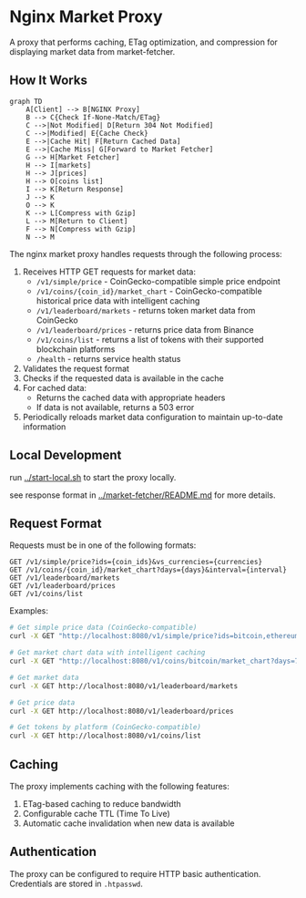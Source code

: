 # Nginx Market Proxy

A proxy that performs caching, ETag optimization, and compression for displaying market data from market-fetcher.

## How It Works

```mermaid
graph TD
    A[Client] --> B[NGINX Proxy]
    B --> C{Check If-None-Match/ETag}
    C -->|Not Modified| D[Return 304 Not Modified]
    C -->|Modified| E{Cache Check}
    E -->|Cache Hit| F[Return Cached Data]
    E -->|Cache Miss| G[Forward to Market Fetcher]
    G --> H[Market Fetcher]
    H --> I[markets]
    H --> J[prices]
    H --> O[coins list]
    I --> K[Return Response]
    J --> K
    O --> K
    K --> L[Compress with Gzip]
    L --> M[Return to Client]
    F --> N[Compress with Gzip]
    N --> M
```

The nginx market proxy handles requests through the following process:

1. Receives HTTP GET requests for market data:
   - `/v1/simple/price` - CoinGecko-compatible simple price endpoint
   - `/v1/coins/{coin_id}/market_chart` - CoinGecko-compatible historical price data with intelligent caching
   - `/v1/leaderboard/markets` - returns token market data from CoinGecko
   - `/v1/leaderboard/prices` - returns price data from Binance
   - `/v1/coins/list` - returns a list of tokens with their supported blockchain platforms
   - `/health` - returns service health status
2. Validates the request format
3. Checks if the requested data is available in the cache
4. For cached data:
   - Returns the cached data with appropriate headers
   - If data is not available, returns a 503 error
5. Periodically reloads market data configuration to maintain up-to-date information

## Local Development

run [../start-local.sh](../start-local.sh) to start the proxy locally.

see response format in [../market-fetcher/README.md](../market-fetcher/README.md) for more details.

## Request Format

Requests must be in one of the following formats:
```
GET /v1/simple/price?ids={coin_ids}&vs_currencies={currencies}
GET /v1/coins/{coin_id}/market_chart?days={days}&interval={interval}
GET /v1/leaderboard/markets
GET /v1/leaderboard/prices
GET /v1/coins/list
```

Examples:
```bash
# Get simple price data (CoinGecko-compatible)
curl -X GET "http://localhost:8080/v1/simple/price?ids=bitcoin,ethereum&vs_currencies=usd,eur"

# Get market chart data with intelligent caching
curl -X GET "http://localhost:8080/v1/coins/bitcoin/market_chart?days=7&interval=daily"

# Get market data
curl -X GET http://localhost:8080/v1/leaderboard/markets

# Get price data
curl -X GET http://localhost:8080/v1/leaderboard/prices

# Get tokens by platform (CoinGecko-compatible)
curl -X GET http://localhost:8080/v1/coins/list
```

## Caching

The proxy implements caching with the following features:
1. ETag-based caching to reduce bandwidth
2. Configurable cache TTL (Time To Live)
3. Automatic cache invalidation when new data is available

## Authentication

The proxy can be configured to require HTTP basic authentication. Credentials are stored in `.htpasswd`. 